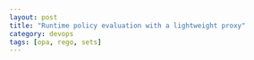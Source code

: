 ```yaml
---
layout: post
title: "Runtime policy evaluation with a lightweight proxy"
category: devops
tags: [opa, rego, sets]
---
```


